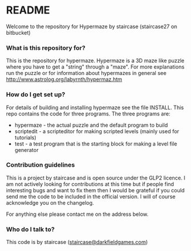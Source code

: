 # README #

Welcome to the repository for Hypermaze by staircase (staircase27 on bitbucket)

### What is this repository for? ###

This is the repository for hypermaze. Hypermaze is a 3D maze like puzzle where you 
have to get a "string" through a "maze". For more explanations run the puzzle or
for information about hypermazes in general see 
http://www.astrolog.org/labyrnth/hypermaz.htm

### How do I get set up? ###

For details of building and installing hypermaze see the file INSTALL. This repo
contains the code for three programs. The three programs are:

* hypermaze - the actual puzzle and the default program to build
* scriptedit - a scripteditor for making scripted levels (mainly used for tutorials)
* test - a test program that is the starting block for making a level file generator

### Contribution guidelines ###

This is a project by staircase and is open source under the GLP2 licence. I am not
actively looking for contributions at this time but if people find interesting bugs
and want to fix them then I would be grateful if you could send me the code to be
included in the official version. I will of course acknowledge you on the changelog.

For anything else please contact me on the address below.

### Who do I talk to? ###

This code is by staircase ([staircase@darkfieldgames.com](mailto:staircase@darkfieldgames.com))
